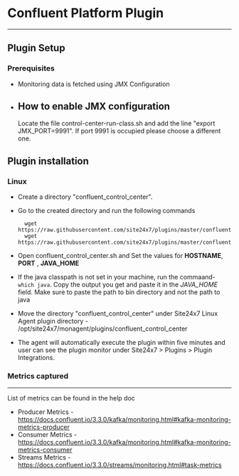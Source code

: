 # Confluent Platform Plugin
---

## Plugin Setup

### Prerequisites

* Monitoring data is fetched using JMX Configuration

* How to enable JMX configuration
    ---
    
    Locate the file control-center-run-class.sh and add the line "export JMX_PORT=9991". If port 9991 is occupied please choose a different one.


## Plugin installation

### Linux

* Create a directory "confluent_control_center".

* Go to the created directory and run the following commands

		wget https://raw.githubusercontent.com/site24x7/plugins/master/confluent/confluent_control_center/confluent_control_center.sh
		wget https://raw.githubusercontent.com/site24x7/plugins/master/confluent/confluent_control_center/ConfluentPlatform.java
		
* Open confluent_control_center.sh and Set the values for **HOSTNAME**, **PORT** , **JAVA_HOME**

* If the java classpath is not set in your machine, run the commaand- `which java`. Copy the output you get and paste it in the *JAVA_HOME* field. Make sure to paste the path to bin directory and not the path to java

* Move the directory "confluent_control_center" under Site24x7 Linux Agent plugin directory - /opt/site24x7/monagent/plugins/confluent_control_center

* The agent will automatically execute the plugin within five minutes and user can see the plugin monitor under Site24x7 > Plugins > Plugin Integrations.

### Metrics captured
---

List of metrics can be found in the help doc

* Producer Metrics - https://docs.confluent.io/3.3.0/kafka/monitoring.html#kafka-monitoring-metrics-producer
* Consumer Metrics - https://docs.confluent.io/3.3.0/kafka/monitoring.html#kafka-monitoring-metrics-consumer
* Streams Metrics - https://docs.confluent.io/3.3.0/streams/monitoring.html#task-metrics
